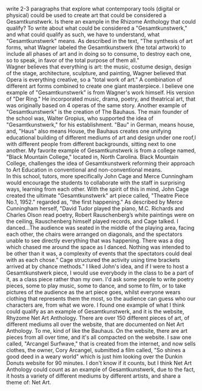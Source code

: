 write 2-3 paragraphs that explore what contemporary tools (digital or physical) could be used to create art that could be considered a Gesamtkunstwerk. Is there an example in the Rhizome Anthology that could qualify?
To write about what could be considered a "Gesamtkunstwerk," and what could qualify as such, we have to understand, what "Gesamtkunstwerk" means.
As described in the text, "The synthesis of art forms, what Wagner labeled the Gesamtkunstwerk (the total artwork) to include all phases of art and in doing so to consume, to destroy each one, so to speak, in favor of the total purpose of them all."  
Wagner believes that everything is art: the music, costume design, design of the stage, architecture, sculpture, and painting, Wagner believed that Opera is everything creative, so a "total work of art." 
A combination of different art forms combined to create one giant masterpiece. I believe one example of "Gesamtkunstwerk" is from Wagner's work himself. His version of "Der Ring." He incorporated music, drama, poetry, and theatrical art, that was originally based on 4 operas of the same story. Another example of "Gesamtkunstwerk" is the creation of The Bauhaus. 
The main founder of the school was, Walter Gropius, who supported the idea of "Gesamtkunstwerk," for his establishment. "Bau" in German, means house, and, "Haus" also means House, the Bauhaus creates one unifying educational building of different mediums of art and design under one roof,l with different people from different backgrounds, sitting next to one another. 
My favorite example of Gesamtkunstwerk is from a college named, "Black Mountain College," located in, North Carolina. Black Mountain College, challenges the idea of Gesamtkunstwerk reforming their approach to Art Education in conventional and non-conventional means.  
In this school, tutors, more specifically John Cage and Merce Cunningham would encourage the students to collaborate with the staff in surprising ways, learning from each other. With the spirit of this in mind, John Cage created the ultimate "Gesamtkunstwerk" art piece called, "Theatre Piece No.1, 1952." regarded as, "the first happening." 
As described by Merce Cunningham herself, "David Tudor played the piano, M.C. Richards and Charles Olson read poetry, 
Robert Rauschenberg’s white paintings were on the ceiling, Rauschenberg himself played records, and Cage talked. 
I danced…The audience was seated in the middle of the playing area, facing each other, the chairs were arranged on diagonals, and the spectators unable to see directly everything that was happening. 
There was a dog which chased me around the space as I danced. Nothing was intended to be other than it was, a complexity of events that the spectators could deal with as each chose.” Cage structured the activity using time brackets arrived at by chance methods."
I liked John's idea, and if I were to host a Gesamtkunstwerk piece, I would use everybody in the class to be a part of it, as a class piece rather than my own.
I'd ask some people to write poetry pieces, some to play music, some to dance, and some to film, or to take pictures of the audience as the art piece goes, whilst everyone wears clothing that represents them the most, so the audience can guess who our characters are, from what we wore.
I found one example of what I think could qualify as an example of Gesamtkunstwerk, and it is the website, Rhyzome Net Art Anthology.
There are over 150 different pieces of art, of different mediums all over the website, that are documented on Net Art Anthology. 
To me, kind of like the Bauhaus. On the website, there are art pieces from all over time, and it's all compacted on the website. I saw one called, "Arcangel Surfwave," that is created from the internet, and now sells clothes, the owner, Cory Arcangel, submitted a film called, "So shines a good deed in a weary world" which is just him looking over the Dunkin Donuts website for 90 minutes.
I don't know if it counts, but I think Net Art Anthology could count as an example of Gesamtkunstwerk, due to the fact, it hosts a variety of different mediums by different artists, and share a theme of: Net Art.

